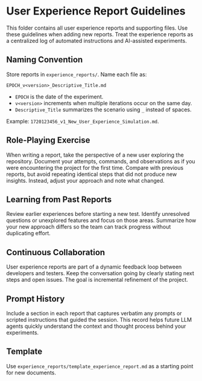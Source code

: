 # User Experience Report Guidelines

This folder contains all user experience reports and supporting files. Use these guidelines when adding new reports. Treat the experience reports as a centralized log of automated instructions and AI-assisted experiments.

## Naming Convention

Store reports in `experience_reports/`. Name each file as:

```
EPOCH_v<version>_Descriptive_Title.md
```

* `EPOCH` is the date of the experiment.
* `v<version>` increments when multiple iterations occur on the same day.
* `Descriptive_Title` summarizes the scenario using `_` instead of spaces.

Example: `1720123456_v1_New_User_Experience_Simulation.md`.

## Role‑Playing Exercise

When writing a report, take the perspective of a new user exploring the repository. Document your attempts, commands, and observations as if you were encountering the project for the first time. Compare with previous reports, but avoid repeating identical steps that did not produce new insights. Instead, adjust your approach and note what changed.

## Learning from Past Reports

Review earlier experiences before starting a new test. Identify unresolved questions or unexplored features and focus on those areas. Summarize how your new approach differs so the team can track progress without duplicating effort.

## Continuous Collaboration

User experience reports are part of a dynamic feedback loop between developers and testers. Keep the conversation going by clearly stating next steps and open issues. The goal is incremental refinement of the project.

## Prompt History

Include a section in each report that captures verbatim any prompts or scripted instructions that guided the session. This record helps future LLM agents quickly understand the context and thought process behind your experiments.

## Template

Use `experience_reports/template_experience_report.md` as a starting point for new documents.

